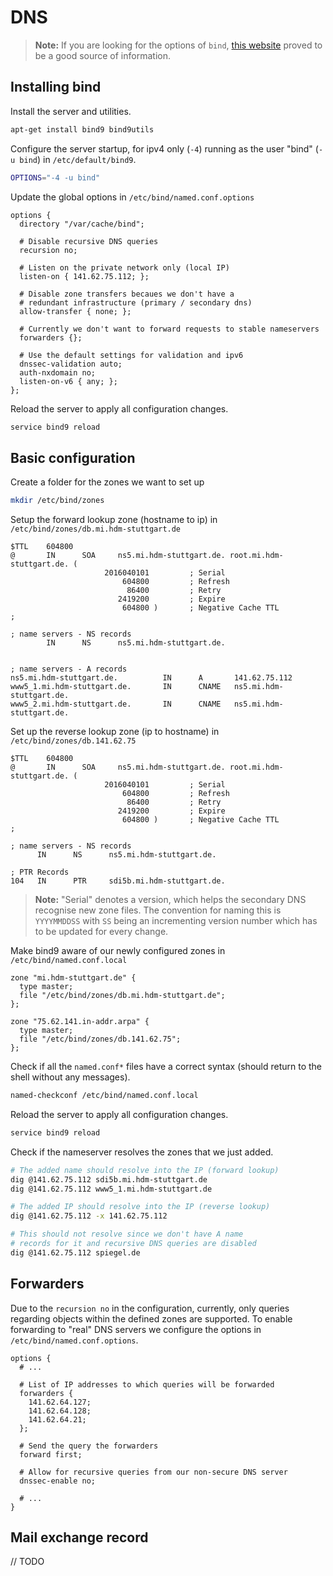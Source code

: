 # DNS

> **Note:** If you are looking for the options of `bind`, [this website](http://www.zytrax.com/books/dns/ch7/statements.html) proved to be a good source of information.

## Installing bind

Install the server and utilities.

```bash
apt-get install bind9 bind9utils
```

Configure the server startup, for ipv4 only (`-4`) running as the user "bind" (`-u bind`) in `/etc/default/bind9`.

```bash
OPTIONS="-4 -u bind"
```

Update the global options in `/etc/bind/named.conf.options`

```aconf
options {
  directory "/var/cache/bind";

  # Disable recursive DNS queries
  recursion no;

  # Listen on the private network only (local IP)
  listen-on { 141.62.75.112; };

  # Disable zone transfers becaues we don't have a
  # redundant infrastructure (primary / secondary dns)
  allow-transfer { none; };

  # Currently we don't want to forward requests to stable nameservers
  forwarders {};

  # Use the default settings for validation and ipv6
  dnssec-validation auto;
  auth-nxdomain no;
  listen-on-v6 { any; };
};
```

Reload the server to apply all configuration changes.

```bash
service bind9 reload
```

## Basic configuration

Create a folder for the zones we want to set up

```bash
mkdir /etc/bind/zones
```

Setup the forward lookup zone (hostname to ip) in `/etc/bind/zones/db.mi.hdm-stuttgart.de`

```
$TTL    604800
@       IN      SOA     ns5.mi.hdm-stuttgart.de. root.mi.hdm-stuttgart.de. (
                     2016040101         ; Serial
                         604800         ; Refresh
                          86400         ; Retry
                        2419200         ; Expire
                         604800 )       ; Negative Cache TTL
;

; name servers - NS records
        IN      NS      ns5.mi.hdm-stuttgart.de.


; name servers - A records
ns5.mi.hdm-stuttgart.de.          IN      A       141.62.75.112
www5_1.mi.hdm-stuttgart.de.       IN      CNAME   ns5.mi.hdm-stuttgart.de.
www5_2.mi.hdm-stuttgart.de.       IN      CNAME   ns5.mi.hdm-stuttgart.de.
```

Set up the reverse lookup zone (ip to hostname) in `/etc/bind/zones/db.141.62.75`

```
$TTL    604800
@       IN      SOA     ns5.mi.hdm-stuttgart.de. root.mi.hdm-stuttgart.de. (
                     2016040101         ; Serial
                         604800         ; Refresh
                          86400         ; Retry
                        2419200         ; Expire
                         604800 )       ; Negative Cache TTL
;

; name servers - NS records
      IN      NS      ns5.mi.hdm-stuttgart.de.

; PTR Records
104   IN      PTR     sdi5b.mi.hdm-stuttgart.de.
```

> **Note:** "Serial" denotes a version, which helps the secondary DNS recognise new zone files. The convention for naming this is `YYYYMMDDSS` with `SS` being an incrementing version number which has to be updated for every change.

Make bind9 aware of our newly configured zones in `/etc/bind/named.conf.local`

```
zone "mi.hdm-stuttgart.de" {
  type master;
  file "/etc/bind/zones/db.mi.hdm-stuttgart.de";
};

zone "75.62.141.in-addr.arpa" {
  type master;
  file "/etc/bind/zones/db.141.62.75";
};
```

Check if all the `named.conf*` files have a correct syntax (should return to the shell without any messages).

```bash
named-checkconf /etc/bind/named.conf.local
```

Reload the server to apply all configuration changes.

```bash
service bind9 reload
```

Check if the nameserver resolves the zones that we just added.

```bash
# The added name should resolve into the IP (forward lookup)
dig @141.62.75.112 sdi5b.mi.hdm-stuttgart.de
dig @141.62.75.112 www5_1.mi.hdm-stuttgart.de

# The added IP should resolve into the IP (reverse lookup)
dig @141.62.75.112 -x 141.62.75.112

# This should not resolve since we don't have A name
# records for it and recursive DNS queries are disabled
dig @141.62.75.112 spiegel.de
```

## Forwarders

Due to the `recursion no` in the configuration, currently, only queries regarding objects within the defined zones are supported. To enable forwarding to "real" DNS servers we configure the options in `/etc/bind/named.conf.options`.

```aconf
options {
  # ...
  
  # List of IP addresses to which queries will be forwarded
  forwarders {
    141.62.64.127;
    141.62.64.128;
    141.62.64.21;
  };
  
  # Send the query the forwarders
  forward first;
  
  # Allow for recursive queries from our non-secure DNS server
  dnssec-enable no;
  
  # ...
}
```

## Mail exchange record

// TODO
